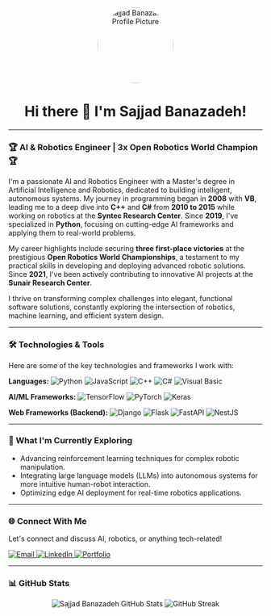 <!--
**sajad-bana-zadeh/sajad-bana-zadeh** is a ✨ _special_ ✨ repository because its `README.md` (this file) appears on your GitHub profile.

Here are some ideas to get you started:

- 🔭 I’m currently working on ...
- 🌱 I’m currently learning ...
- 👯 I’m looking to collaborate on ...
- 🤔 I’m looking for help with ...
- 💬 Ask me about ...
- 📫 How to reach me: ...
- 😄 Pronouns: ...
- ⚡ Fun fact: ...
-->

<div align="center">
  <a href="https://github.com/SajjadBanazadeh">
    <img src="https://github.com/SajjadBanazadeh/SajjadBanazadeh/assets/YOUR_PROFILE_PIC_ID/YOUR_PROFILE_PIC_NAME.png" alt="Sajjad Banazadeh Profile Picture" width="150" style="border-radius:50%;">
  </a>
  <h1>Hi there 👋 I'm Sajjad Banazadeh!</h1>
</div>

---

### 🏆 AI & Robotics Engineer | 3x Open Robotics World Champion 🏆

I'm a passionate AI and Robotics Engineer with a Master's degree in Artificial Intelligence and Robotics, dedicated to building intelligent, autonomous systems. My journey in programming began in **2008** with **VB**, leading me to a deep dive into **C++** and **C#** from **2010 to 2015** while working on robotics at the **Syntec Research Center**. Since **2019**, I've specialized in **Python**, focusing on cutting-edge AI frameworks and applying them to real-world problems.

My career highlights include securing **three first-place victories** at the prestigious **Open Robotics World Championships**, a testament to my practical skills in developing and deploying advanced robotic solutions. Since **2021**, I've been actively contributing to innovative AI projects at the **Sunair Research Center**.

I thrive on transforming complex challenges into elegant, functional software solutions, constantly exploring the intersection of robotics, machine learning, and efficient system design.

---

### 🛠️ Technologies & Tools

Here are some of the key technologies and frameworks I work with:

**Languages:**
![Python](https://img.shields.io/badge/Python-3776AB?style=for-the-badge&logo=python&logoColor=white)
![JavaScript](https://img.shields.io/badge/JavaScript-F7DF1E?style=for-the-badge&logo=javascript&logoColor=black)
![C++](https://img.shields.io/badge/C%2B%2B-00599C?style=for-the-badge&logo=c%2B%2B&logoColor=white)
![C#](https://img.shields.io/badge/C%23-239120?style=for-the-badge&logo=c-sharp&logoColor=white)
![Visual Basic](https://img.shields.io/badge/Visual%20Basic-.NET-5C2D91?style=for-the-badge&logo=visual-studio&logoColor=white)

**AI/ML Frameworks:**
![TensorFlow](https://img.shields.io/badge/TensorFlow-FF6F00?style=for-the-badge&logo=tensorflow&logoColor=white)
![PyTorch](https://img.shields.io/badge/PyTorch-EE4C2C?style=for-the-badge&logo=pytorch&logoColor=white)
![Keras](https://img.shields.io/badge/Keras-D00000?style=for-the-badge&logo=keras&logoColor=white)

**Web Frameworks (Backend):**
![Django](https://img.shields.io/badge/Django-092E20?style=for-the-badge&logo=django&logoColor=white)
![Flask](https://img.shields.io/badge/Flask-000000?style=for-the-badge&logo=flask&logoColor=white)
![FastAPI](https://img.shields.io/badge/FastAPI-009688?style=for-the-badge&logo=fastapi&logoColor=white)
![NestJS](https://img.shields.io/badge/NestJS-E0234E?style=for-the-badge&logo=nestjs&logoColor=white)

---

### 🌱 What I'm Currently Exploring

* Advancing reinforcement learning techniques for complex robotic manipulation.
* Integrating large language models (LLMs) into autonomous systems for more intuitive human-robot interaction.
* Optimizing edge AI deployment for real-time robotics applications.

---

### 🌐 Connect With Me

Let's connect and discuss AI, robotics, or anything tech-related!

<p align="left">
  <a href="mailto:your-email@example.com">
    <img src="https://img.shields.io/badge/Email-D14836?style=for-the-badge&logo=gmail&logoColor=white" alt="Email">
  </a>
  <a href="https://linkedin.com/in/your-linkedin-profile">
    <img src="https://img.shields.io/badge/LinkedIn-0077B5?style=for-the-badge&logo=linkedin&logoColor=white" alt="LinkedIn">
  </a>
  <a href="https://your-personal-website.com" target="_blank">
    <img src="https://img.shields.io/badge/Portfolio-FF5722?style=for-the-badge&logo=appveyor&logoColor=white" alt="Portfolio">
  </a>
</p>

---

### 📊 GitHub Stats

<div align="center">
  <img src="https://github-readme-stats.vercel.app/api?username=SajjadBanazadeh&show_icons=true&theme=vue-dark&hide_rank=true" alt="Sajjad Banazadeh GitHub Stats" />
  <img src="https://github-readme-streak-stats.herokuapp.com/?user=SajjadBanazadeh&theme=vue-dark&hide_border=true" alt="GitHub Streak" />
</div>
